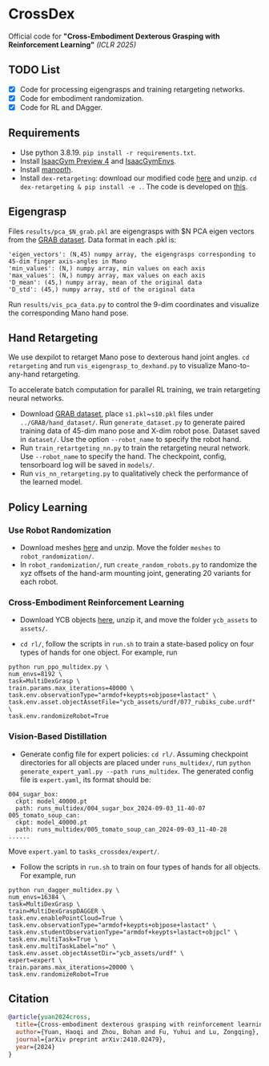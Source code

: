 # CrossDex
Official code for **"Cross-Embodiment Dexterous Grasping with Reinforcement Learning"** *(ICLR 2025)*

## TODO List
- [x] Code for processing eigengrasps and training retargeting networks.
- [x] Code for embodiment randomization.
- [x] Code for RL and DAgger.

## Requirements
- Use python 3.8.19. `pip install -r requirements.txt`.
- Install [IsaacGym Preview 4](https://developer.nvidia.com/isaac-gym) and [IsaacGymEnvs](https://github.com/isaac-sim/IsaacGymEnvs).
- Install [manopth](https://github.com/hassony2/manopth).
- Install `dex-retargeting`: download our modified code [here](https://disk.pku.edu.cn/link/AA9B61370B3D64449C9502A721083A03D7) and unzip. `cd dex-retargeting & pip install -e .`. The code is developed on [this](https://github.com/dexsuite/dex-retargeting/).


## Eigengrasp
Files `results/pca_$N_grab.pkl` are eigengrasps with $N PCA eigen vectors from the [GRAB dataset](https://github.com/otaheri/GRAB). Data format in each .pkl is:
```
'eigen_vectors': (N,45) numpy array, the eigengrasps corresponding to 45-dim finger axis-angles in Mano
'min_values': (N,) numpy array, min values on each axis
'max_values': (N,) numpy array, max values on each axis
'D_mean': (45,) numpy array, mean of the original data
'D_std': (45,) numpy array, std of the original data
```
Run `results/vis_pca_data.py` to control the 9-dim coordinates and visualize the corresponding Mano hand pose. 


## Hand Retargeting
We use dexpilot to retarget Mano pose to dexterous hand joint angles. `cd retargeting` and run `vis_eigengrasp_to_dexhand.py` to visualize Mano-to-any-hand retargeting.

To accelerate batch computation for parallel RL training, we train retargeting neural networks. 
- Download [GRAB dataset](https://github.com/otaheri/GRAB), place `s1.pkl`~`s10.pkl` files under `../GRAB/hand_dataset/`. Run `generate_dataset.py` to generate paired training data of 45-dim mano pose and X-dim robot pose. Dataset saved in `dataset/`. Use the option `--robot_name` to specify the robot hand.
- Run `train_retartgeting_nn.py` to train the retargeting neural network. Use `--robot_name` to specify the hand. The checkpoint, config, tensorboard log will be saved in `models/`.
- Run `vis_nn_retargeting.py` to qualitatively check the performance of the learned model.


## Policy Learning

### Use Robot Randomization
- Download meshes [here](https://disk.pku.edu.cn/link/AAA584F3CC72AB4A74BEDC4D68615B158D) and unzip. Move the folder `meshes` to `robot_randomization/`.
- In `robot_randomization/`, run `create_random_robots.py` to randomize the xyz offsets of the hand-arm mounting joint, generating 20 variants for each robot.

### Cross-Embodiment Reinforcement Learning

- Download YCB objects [here](https://disk.pku.edu.cn/link/AAC33CED76112A416E8DE404631C05A9C3), unzip it, and move the folder `ycb_assets` to `assets/`.

- `cd rl/`, follow the scripts in `run.sh` to train a state-based policy on four types of hands for one object. For example, run 
```
python run_ppo_multidex.py \
num_envs=8192 \
task=MultiDexGrasp \
train.params.max_iterations=40000 \
task.env.observationType="armdof+keypts+objpose+lastact" \
task.env.asset.objectAssetFile="ycb_assets/urdf/077_rubiks_cube.urdf" \
task.env.randomizeRobot=True 
```

### Vision-Based Distillation 
- Generate config file for expert policies: `cd rl/`. Assuming checkpoint directories for all objects are placed under `runs_multidex/`, run `python generate_expert_yaml.py --path runs_multidex`. The generated config file is `expert.yaml`, its format should be:
```
004_sugar_box:
  ckpt: model_40000.pt
  path: runs_multidex/004_sugar_box_2024-09-03_11-40-07
005_tomato_soup_can:
  ckpt: model_40000.pt
  path: runs_multidex/005_tomato_soup_can_2024-09-03_11-40-28
......
```
Move `expert.yaml` to `tasks_crossdex/expert/`.
- Follow the scripts in `run.sh` to train on four types of hands for all objects. For example, run 
```
python run_dagger_multidex.py \
num_envs=16384 \
task=MultiDexGrasp \
train=MultiDexGraspDAGGER \
task.env.enablePointCloud=True \
task.env.observationType="armdof+keypts+objpose+lastact" \
task.env.studentObservationType="armdof+keypts+lastact+objpcl" \
task.env.multiTask=True \
task.env.multiTaskLabel="no" \
task.env.asset.objectAssetDir="ycb_assets/urdf" \
expert=expert \
train.params.max_iterations=20000 \
task.env.randomizeRobot=True 
```

## Citation
```bibtex
@article{yuan2024cross,
  title={Cross-embodiment dexterous grasping with reinforcement learning},
  author={Yuan, Haoqi and Zhou, Bohan and Fu, Yuhui and Lu, Zongqing},
  journal={arXiv preprint arXiv:2410.02479},
  year={2024}
}
```

